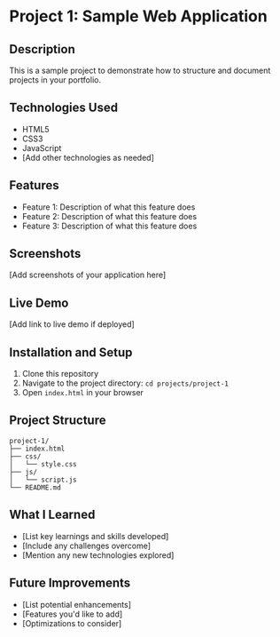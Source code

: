 # Project 1: Sample Web Application

## Description
This is a sample project to demonstrate how to structure and document projects in your portfolio.

## Technologies Used
- HTML5
- CSS3
- JavaScript
- [Add other technologies as needed]

## Features
- Feature 1: Description of what this feature does
- Feature 2: Description of what this feature does
- Feature 3: Description of what this feature does

## Screenshots
[Add screenshots of your application here]

## Live Demo
[Add link to live demo if deployed]

## Installation and Setup
1. Clone this repository
2. Navigate to the project directory: `cd projects/project-1`
3. Open `index.html` in your browser

## Project Structure
```
project-1/
├── index.html
├── css/
│   └── style.css
├── js/
│   └── script.js
└── README.md
```

## What I Learned
- [List key learnings and skills developed]
- [Include any challenges overcome]
- [Mention any new technologies explored]

## Future Improvements
- [List potential enhancements]
- [Features you'd like to add]
- [Optimizations to consider] 